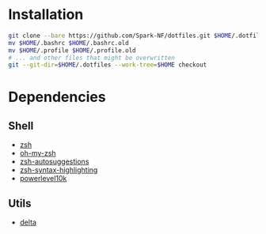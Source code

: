 # Installation

```sh
git clone --bare https://github.com/Spark-NF/dotfiles.git $HOME/.dotfiles
mv $HOME/.bashrc $HOME/.bashrc.old
mv $HOME/.profile $HOME/.profile.old
# ... and other files that might be overwritten
git --git-dir=$HOME/.dotfiles --work-tree=$HOME checkout
```

# Dependencies

## Shell
* [zsh](https://www.zsh.org/)
* [oh-my-zsh](https://github.com/robbyrussell/oh-my-zsh)
* [zsh-autosuggestions](https://github.com/zsh-users/zsh-autosuggestions)
* [zsh-syntax-highlighting](https://github.com/zsh-users/zsh-syntax-highlighting)
* [powerlevel10k](https://github.com/romkatv/powerlevel10k)

## Utils
* [delta](https://github.com/dandavison/delta)
